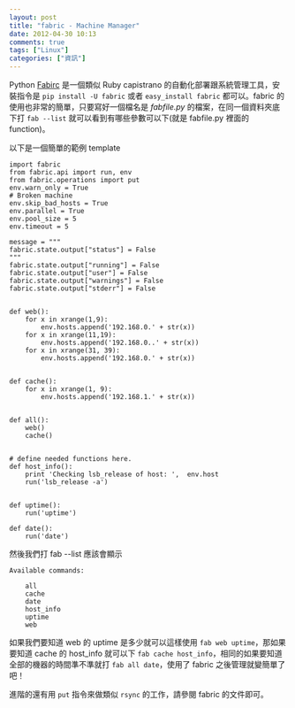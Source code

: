 ```yaml
---
layout: post
title: "fabric - Machine Manager"
date: 2012-04-30 10:13
comments: true
tags: ["Linux"]
categories: ["資訊"]
---
```


Python [Fabirc](http://docs.fabfile.org) 是一個類似 Ruby capistrano 的自動化部署跟系統管理工具，安裝指令是 `` pip install -U fabric `` 或者 `` easy_install fabric `` 都可以。fabric 的使用也非常的簡單，只要寫好一個檔名是 _fabfile.py_ 的檔案，在同一個資料夾底下打 `` fab --list `` 就可以看到有哪些參數可以下(就是 fabfile.py 裡面的 function)。

以下是一個簡單的範例 template

<!--more-->

    import fabric
    from fabric.api import run, env
    from fabric.operations import put
    env.warn_only = True
    # Broken machine
    env.skip_bad_hosts = True
    env.parallel = True
    env.pool_size = 5
    env.timeout = 5
    
    message = """
    fabric.state.output["status"] = False
    """
    fabric.state.output["running"] = False
    fabric.state.output["user"] = False
    fabric.state.output["warnings"] = False
    fabric.state.output["stderr"] = False
    
    
    def web():
        for x in xrange(1,9):
            env.hosts.append('192.168.0.' + str(x))
        for x in xrange(11,19):
            env.hosts.append('192.168.0..' + str(x))
        for x in xrange(31, 39):
            env.hosts.append('192.168.0.' + str(x))
    
    
    def cache():
        for x in xrange(1, 9):
            env.hosts.append('192.168.1.' + str(x))
    
    
    def all():
        web()
        cache()
    
    
    # define needed functions here.
    def host_info():
        print 'Checking lsb_release of host: ',  env.host
        run('lsb_release -a')
    
    
    def uptime():
        run('uptime')
    
    def date():
        run('date')

然後我們打 fab --list 應該會顯示

    Available commands:
    
        all
        cache
        date
        host_info
        uptime
        web

如果我們要知道 web 的 uptime 是多少就可以這樣使用 `` fab web uptime ``，那如果要知道 cache 的 host_info 就可以下 `` fab cache host_info ``，相同的如果要知道全部的機器的時間準不準就打 `` fab all date ``，使用了 fabric 之後管理就變簡單了吧！

進階的還有用 `` put `` 指令來做類似 `` rsync `` 的工作，請參閱 fabric 的文件即可。
